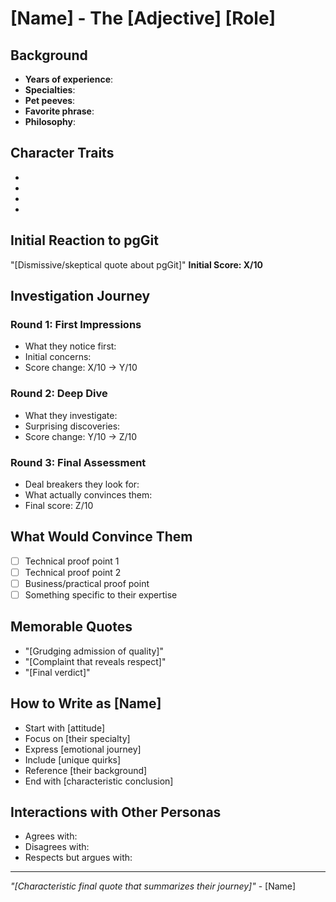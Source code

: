 # [Name] - The [Adjective] [Role]

## Background
- **Years of experience**: 
- **Specialties**: 
- **Pet peeves**: 
- **Favorite phrase**: 
- **Philosophy**: 

## Character Traits
- 
- 
- 
- 

## Initial Reaction to pgGit
"[Dismissive/skeptical quote about pgGit]"
**Initial Score: X/10**

## Investigation Journey

### Round 1: First Impressions
- What they notice first:
- Initial concerns:
- Score change: X/10 → Y/10

### Round 2: Deep Dive
- What they investigate:
- Surprising discoveries:
- Score change: Y/10 → Z/10

### Round 3: Final Assessment
- Deal breakers they look for:
- What actually convinces them:
- Final score: Z/10

## What Would Convince Them
- [ ] Technical proof point 1
- [ ] Technical proof point 2
- [ ] Business/practical proof point
- [ ] Something specific to their expertise

## Memorable Quotes
- "[Grudging admission of quality]"
- "[Complaint that reveals respect]"
- "[Final verdict]"

## How to Write as [Name]
- Start with [attitude]
- Focus on [their specialty]
- Express [emotional journey]
- Include [unique quirks]
- Reference [their background]
- End with [characteristic conclusion]

## Interactions with Other Personas
- Agrees with: 
- Disagrees with:
- Respects but argues with:

---

*"[Characteristic final quote that summarizes their journey]"* - [Name]